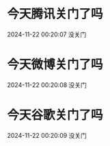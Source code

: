 # 今天腾讯关门了吗

2024-11-22 00:20:07 没关门

# 今天微博关门了吗

2024-11-22 00:20:08 没关门

# 今天谷歌关门了吗

2024-11-22 00:20:09 没关门

